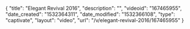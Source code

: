 {
    "title": "Elegant Revival 2016",
    "description": "",
    "videoid": "167465955",
    "date_created": "1532364311",
    "date_modified": "1532366108",
    "type": "captivate",
    "layout": "video",
    "url": "\/v\/elegant-revival-2016\/167465955"
}